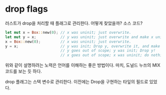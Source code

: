 # drop flags 

러스트가 drop을 처리할 때 플래그로 관리한다. 어떻게 찾았을까? 소스 코드? 

```rust 
let mut x = Box::new(0); // x was uninit; just overwrite.
let mut y = x;           // y was uninit; just overwrite and make x uninit.
x = Box::new(0);         // x was uninit; just overwrite.
y = x;                   // y was init; Drop y, overwrite it, and make x uninit!
                         // y goes out of scope; y was init; Drop y!
                         // x goes out of scope; x was uninit; do nothing.
```

위와 같이 설명하려는 노력은 언어를 이해하는 좋은 방법이다. 마치, 도널드 누쓰의 
MIX 코드를 보는 듯 하다. 

drop 플래그는 스택 변수로 관리한다. 이전에는 Drop을 구현하는 타잎의 필드로 있었다.


